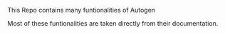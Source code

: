 This Repo contains many funtionalities of Autogen


Most of these funtionalities are taken directly from their documentation. 


